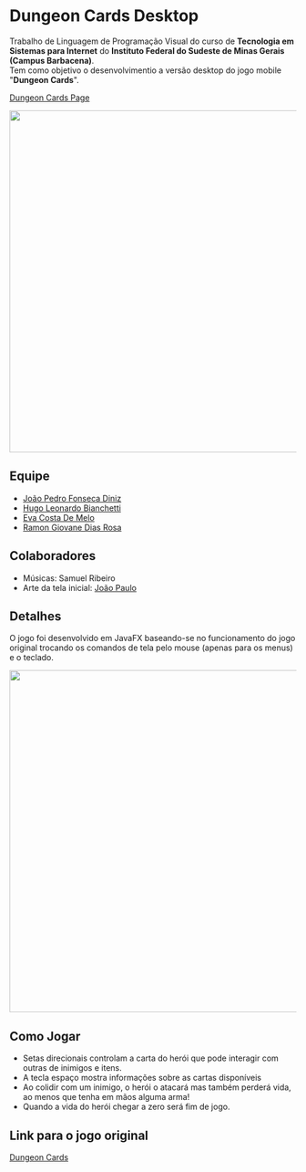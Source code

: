 # Dungeon Cards Desktop
Trabalho de Linguagem de Programação Visual do curso de <b>Tecnologia em Sistemas para Internet</b> do <b>Instituto Federal do Sudeste de Minas Gerais (Campus Barbacena)</b>.<br>
Tem como objetivo o desenvolvimentio a versão desktop do jogo mobile "<b>Dungeon Cards</b>".

<a href="https://joaopedro150.github.io/DugeonCardsDesktop/">Dungeon Cards Page</a>

<p align="center">
  <img src="https://raw.githubusercontent.com/JoaoPedro150/DugeonCardsDesktop/master/static/telaPrincipal.png" width="600"/>
</p>

## Equipe  
 
 <ul>
  
  <li><a href=https://github.com/JoaoPedro150>João Pedro Fonseca Diniz</a></li>  
  <li><a href=https://github.com/hugo-bianchetti>Hugo Leonardo Bianchetti</a></li>  
  <li><a href=https://github.com/EvaCosta>Eva Costa De Melo</a></li>
  <li><a href=https://github.com/RamonGiovane>Ramon Giovane Dias Rosa</a></li>  

</ul>

## Colaboradores  
 <ul>
  <li>Músicas: <a>Samuel Ribeiro</a></li>  
  <li>Arte da tela inicial: <a href="https://github.com/jpdik">João Paulo</a></li>  
</ul>

## Detalhes
O jogo foi desenvolvido em JavaFX baseando-se no funcionamento do jogo original trocando os comandos de tela pelo mouse (apenas para os menus) e o teclado.
<p align="center">
  <img src="https://raw.githubusercontent.com/JoaoPedro150/DugeonCardsDesktop/master/static/tela.png" width="600"/>
</p>

## Como Jogar
 <ul>
  <li>Setas direcionais controlam a carta do herói que pode interagir com outras de inimigos e itens.</li>  
  <li>A tecla espaço mostra informações sobre as cartas disponíveis </li>  
  <li>Ao colidir com um inimigo, o herói o atacará  mas também perderá vida, ao menos que tenha em mãos alguma arma!</li>
  <li>Quando a vida do herói chegar a zero será fim de jogo.</li>  
</ul>


## Link para o jogo original 

<a href="https://play.google.com/store/apps/details?id=com.The717pixels.DungeonCards&hl=pt_BR">Dungeon Cards</a>


  

